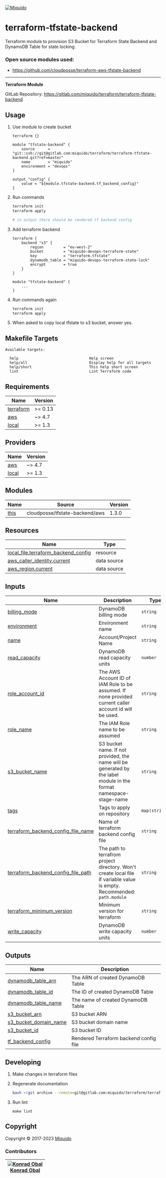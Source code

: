<!-- This file was automatically generated by the `build-harness`. Make all changes to `README.yaml` and run `make readme` to rebuild this file. -->
[![Miquido][logo]](https://www.miquido.com/)

# terraform-tfstate-backend
Terraform module to provision S3 Bucket for Terraform State Backend and DynamoDB Table for state locking.

### Open source modules used:
* https://github.com/cloudposse/terraform-aws-tfstate-backend
---
**Terraform Module**


GitLab Repository: https://gitlab.com/miquido/terraform/terraform-tfstate-backend

## Usage

1. Use module to create bucket

    ```
    terraform {}

    module "tfstate-backend" {
        source      = "git::ssh://git@gitlab.com:miquido/terraform/terraform-tfstate-backend.git?ref=master"
        name        = "miquido"
        environment = "devops"
    }

    output "config" {
        value = "${module.tfstate-backend.tf_backend_config}"
    }
    ```

2. Run commands

    ```bash
    terraform init
    terraform apply

    # in output there should be rendered tf backend config
    ```

3. Add terraform backend

    ```
    terraform {
        backend "s3" {
            region         = "eu-west-2"
            bucket         = "miquido-devops-terraform-state"
            key            = "terraform.tfstate"
            dynamodb_table = "miquido-devops-terraform-state-lock"
            encrypt        = true
        }
    }

    module "tfstate-backend" {
        ...
    }
    ```
4. Run commands again

    ```bash
    terraform init
    terraform apply
    ```

5. When asked to copy local tfstate to s3 bucket, answer yes.
<!-- markdownlint-disable -->
## Makefile Targets
```text
Available targets:

  help                                Help screen
  help/all                            Display help for all targets
  help/short                          This help short screen
  lint                                Lint Terraform code

```
<!-- markdownlint-restore -->
<!-- markdownlint-disable -->
## Requirements

| Name | Version |
|------|---------|
| <a name="requirement_terraform"></a> [terraform](#requirement\_terraform) | >= 0.13 |
| <a name="requirement_aws"></a> [aws](#requirement\_aws) | ~> 4.7 |
| <a name="requirement_local"></a> [local](#requirement\_local) | >= 1.3 |

## Providers

| Name | Version |
|------|---------|
| <a name="provider_aws"></a> [aws](#provider\_aws) | ~> 4.7 |
| <a name="provider_local"></a> [local](#provider\_local) | >= 1.3 |

## Modules

| Name | Source | Version |
|------|--------|---------|
| <a name="module_this"></a> [this](#module\_this) | cloudposse/tfstate-backend/aws | 1.3.0 |

## Resources

| Name | Type |
|------|------|
| [local_file.terraform_backend_config](https://registry.terraform.io/providers/hashicorp/local/latest/docs/resources/file) | resource |
| [aws_caller_identity.current](https://registry.terraform.io/providers/hashicorp/aws/latest/docs/data-sources/caller_identity) | data source |
| [aws_region.current](https://registry.terraform.io/providers/hashicorp/aws/latest/docs/data-sources/region) | data source |

## Inputs

| Name | Description | Type | Default | Required |
|------|-------------|------|---------|:--------:|
| <a name="input_billing_mode"></a> [billing\_mode](#input\_billing\_mode) | DynamoDB billing mode | `string` | `"PAY_PER_REQUEST"` | no |
| <a name="input_environment"></a> [environment](#input\_environment) | Environment name | `string` | `""` | no |
| <a name="input_name"></a> [name](#input\_name) | Account/Project Name | `string` | n/a | yes |
| <a name="input_read_capacity"></a> [read\_capacity](#input\_read\_capacity) | DynamoDB read capacity units | `number` | `1` | no |
| <a name="input_role_account_id"></a> [role\_account\_id](#input\_role\_account\_id) | The AWS Account ID of IAM Role to be assumed. If none provided current caller account id will be used. | `string` | `""` | no |
| <a name="input_role_name"></a> [role\_name](#input\_role\_name) | The IAM Role name to be assumed | `string` | `"AdministratorAccess"` | no |
| <a name="input_s3_bucket_name"></a> [s3\_bucket\_name](#input\_s3\_bucket\_name) | S3 bucket name. If not provided, the name will be generated by the label module in the format namespace-stage-name | `string` | `""` | no |
| <a name="input_tags"></a> [tags](#input\_tags) | Tags to apply on repository | `map(string)` | `{}` | no |
| <a name="input_terraform_backend_config_file_name"></a> [terraform\_backend\_config\_file\_name](#input\_terraform\_backend\_config\_file\_name) | Name of terraform backend config file | `string` | `"tfstate-backend.tf"` | no |
| <a name="input_terraform_backend_config_file_path"></a> [terraform\_backend\_config\_file\_path](#input\_terraform\_backend\_config\_file\_path) | The path to terrafrom project directory. Won't create local file if variable value is empty. Recommended: `path.module` | `string` | `""` | no |
| <a name="input_terraform_minimum_version"></a> [terraform\_minimum\_version](#input\_terraform\_minimum\_version) | Minimum version for terraform | `string` | `"0.13.5"` | no |
| <a name="input_write_capacity"></a> [write\_capacity](#input\_write\_capacity) | DynamoDB write capacity units | `number` | `1` | no |

## Outputs

| Name | Description |
|------|-------------|
| <a name="output_dynamodb_table_arn"></a> [dynamodb\_table\_arn](#output\_dynamodb\_table\_arn) | The ARN of created DynamoDB Table |
| <a name="output_dynamodb_table_id"></a> [dynamodb\_table\_id](#output\_dynamodb\_table\_id) | The ID of created DynamoDB Table |
| <a name="output_dynamodb_table_name"></a> [dynamodb\_table\_name](#output\_dynamodb\_table\_name) | The name of created DynamoDB Table |
| <a name="output_s3_bucket_arn"></a> [s3\_bucket\_arn](#output\_s3\_bucket\_arn) | S3 bucket ARN |
| <a name="output_s3_bucket_domain_name"></a> [s3\_bucket\_domain\_name](#output\_s3\_bucket\_domain\_name) | S3 bucket domain name |
| <a name="output_s3_bucket_id"></a> [s3\_bucket\_id](#output\_s3\_bucket\_id) | S3 bucket ID |
| <a name="output_tf_backend_config"></a> [tf\_backend\_config](#output\_tf\_backend\_config) | Rendered Terraform backend config file |
<!-- markdownlint-restore -->


## Developing

1. Make changes in terraform files

2. Regenerate documentation

    ```bash
    bash <(git archive --remote=git@gitlab.com:miquido/terraform/terraform-readme-update.git master update.sh | tar -xO)
    ```

3. Run lint

    ```
    make lint
    ```

## Copyright

Copyright © 2017-2023 [Miquido](https://miquido.com)



### Contributors

|  [![Konrad Obal][k911_avatar]][k911_homepage]<br/>[Konrad Obal][k911_homepage] |
|---|

  [k911_homepage]: https://github.com/k911
  [k911_avatar]: https://github.com/k911.png?size=150



  [logo]: https://www.miquido.com/img/logos/logo__miquido.svg
  [website]: https://www.miquido.com/
  [gitlab]: https://gitlab.com/miquido
  [github]: https://github.com/miquido
  [bitbucket]: https://bitbucket.org/miquido

